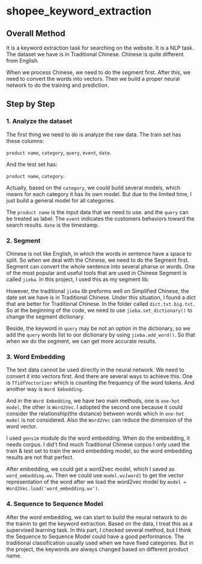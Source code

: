 # shopee_keyword_extraction

## Overall Method

It is a keyword extraction task for searching on the website. It is a NLP task. The dataset we have is in Traditional Chinese. Chinese is quite different from English.

When we process Chinese, we need to do the segment first. After this, we need to convert the words into vectors. Then we build a proper neural network to do the training and prediction.

## Step by Step

### 1. Analyze the dataset

The first thing we need to do is analyze the raw data. The train set has these columns:

`product name`, `category`, `query`, `event`, `date`.

And the test set has:

`product name`, `category`.

Actually, based on the `category`, we could build several models, which means for each category it has its own model. But due to the limited time, I just build a general model for all categories.

The `product name` is the input data that we need to use. and the `query` can be treated as label. The `event` indicates the customers behaviors toward the search results. `date` is the timestamp.

### 2. Segment

Chinese is not like English, in which the words in sentence have a space to split. So when we deal with the Chinese, we need to do the Segment first. Segment can convert the whole sentence into several pharse or words. One of the most popular and useful tools that are used in Chinese Segment is called `jieba`. In this project, I used this as my segment lib.

However, the traditional `jieba` lib preforms well on Simplified Chinese, the date set we have is in Traditional Chinese. Under this situation, I found a dict that are better for Traditional Chinese. In the folder called `dict.txt.big.txt`. So at the beginning of the code, we need to use `jieba.set_dictionary()` to change the segment dictionary.

Beside, the keyword in `query` may be not an option in the dictionary, so we add the `query` words list to our dictionary by using `jieba.add_word()`. So that when we do the segment, we can get more accurate results.

### 3. Word Embedding

The text data cannot be used directly in the neural network. We need to convert it into vectors first. And there are several ways to achieve this. One is `TfidfVectorizer` which is counting the frequency of the word tokens. And another way is `Word Embedding`. 

And in the `Word Embedding`, we have two main methods, one is `one-hot model`, the other is `Word2Vec`. I adopted the second one because it could consider the relationship(the distance) between words which in `one-hot model` is not considered. Also the `Word2Vec` can reduce the dimension of the word vector.

I used `gensim` module do the word embedding. When do the embedding, it needs corpus. I did't find much Traditional Chinese corpus I only used the train & test set to train the word embedding model, so the word embedding results are not that perfect.

After embedding, we could get a word2vec model, which I saved as `word_embedding.wv`. Then we could use `model.wv[word]` to get the vector representation of the word after we load the word2vec model by `model = Word2Vec.load('word_embedding.wv')`.

### 4. Sequence to Sequence Model

After the word embedding, we can start to build the neural network to do the trainin to get the keyword extraction. Based on the data, I treat this as a supervised learning task. In this part, I checked several method, but I think the Sequence to Sequence Model could have a good performance. The traditional classification usually used when we have fixed categories. But in the project, the keywords are always changed based on different product name. 








